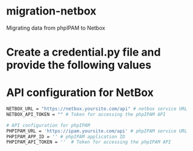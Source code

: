 # migration-netbox
Migrating data from phpIPAM to Netbox

# Create a credential.py file and provide the following values
# API configuration for NetBox
```bash
NETBOX_URL = "https://netbox.yoursite.com/api" # netbox service URL
NETBOX_API_TOKEN = "" # Token for accessing the phpIPAM API
```
```bash
# API configuration for phpIPAM
PHPIPAM_URL = 'https://ipam.yoursite.com/api' # phpIPAM service URL
PHPIPAM_APP_ID = '' # phpIPAM application ID
PHPIPAM_API_TOKEN = ''  # Token for accessing the phpIPAM API
```